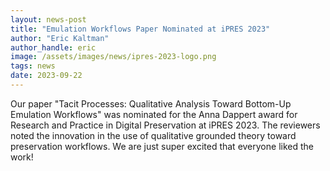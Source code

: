 ```yaml
---
layout: news-post
title: "Emulation Workflows Paper Nominated at iPRES 2023"
author: "Eric Kaltman"
author_handle: eric
image: /assets/images/news/ipres-2023-logo.png
tags: news
date: 2023-09-22
---
```


Our paper "Tacit Processes: Qualitative Analysis Toward Bottom-Up Emulation Workflows" was nominated for the Anna Dappert
award for Research and Practice in Digital Preservation at iPRES 2023. The reviewers noted the innovation in the use of qualitative
grounded theory toward preservation workflows. We are just super excited that everyone liked the work!
